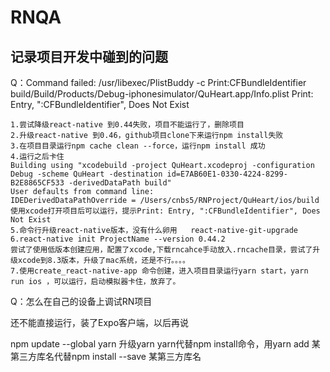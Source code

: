 # RNQA

## 记录项目开发中碰到的问题

Q：Command failed: /usr/libexec/PlistBuddy -c Print:CFBundleIdentifier build/Build/Products/Debug-iphonesimulator/QuHeart.app/Info.plist
Print: Entry, ":CFBundleIdentifier", Does Not Exist

```
1.尝试降级react-native 到0.44失败，项目不能运行了，删除项目
2.升级react-native 到0.46，github项目clone下来运行npm install失败
3.在项目目录运行npm cache clean --force，运行npm install 成功
4.运行之后卡住
Building using "xcodebuild -project QuHeart.xcodeproj -configuration Debug -scheme QuHeart -destination id=E7AB60E1-0330-4224-8299-B2E8865CF533 -derivedDataPath build"
User defaults from command line:
IDEDerivedDataPathOverride = /Users/cnbs5/RNProject/QuHeart/ios/build
使用xcode打开项目后可以运行，提示Print: Entry, ":CFBundleIdentifier", Does Not Exist
5.命令行升级react-native版本，没有什么卵用   react-native-git-upgrade
6.react-native init ProjectName --version 0.44.2
尝试了使用低版本创建应用，配置了xcode,下载rncahce手动放入.rncache目录，尝试了升级xcode到8.3版本，升级了mac系统，还是不行。。。。
7.使用create_react-native-app 命令创建，进入项目目录运行yarn start，yarn run ios ，可以运行，启动模拟器卡住，放弃了。
```

Q：怎么在自己的设备上调试RN项目

还不能直接运行，装了Expo客户端，以后再说

npm update --global yarn 升级yarn
yarn代替npm install命令，用yarn add 某第三方库名代替npm install --save 某第三方库名

